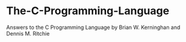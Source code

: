 # The-C-Programming-Language
Answers to the C Programming Language by Brian W. Kerninghan and Dennis M. Ritchie

